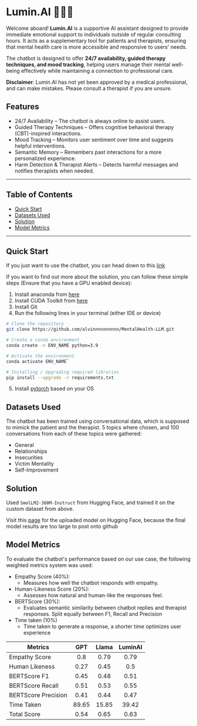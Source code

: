 # Lumin.AI 🧠👨‍⚕️

Welcome aboard! **Lumin.AI** is a supportive AI assistant designed to provide immediate emotional support to individuals outside of regular consulting hours. It acts as a supplementary tool for patients and therapists, ensuring that mental health care is more accessible and responsive to users' needs.

The chatbot is designed to offer **24/7 availability, guided therapy techniques, and mood tracking**, helping users manage their mental well-being effectively while maintaining a connection to professional care.

**Disclaimer**: Lumin.AI has not yet been approved by a medical professional, and can make mistakes. Please consult a therapist if you are unsure.

## Features
- 24/7 Availability – The chatbot is always online to assist users.
- Guided Therapy Techniques – Offers cognitive behavioral therapy (CBT)-inspired interactions.
- Mood Tracking – Monitors user sentiment over time and suggests helpful interventions.
- Semantic Memory – Remembers past interactions for a more personalized experience.
- Harm Detection & Therapist Alerts – Detects harmful messages and notifies therapists when needed.

---

## Table of Contents
- [Quick Start](#quick-start)
- [Datasets Used](#datasets-used)
- [Solution](#solution)
- [Model Metrics](#model-metrics)

---

## Quick Start
If you just want to use the chatbot, you can head down to this [link](https://luminai-chatbot.streamlit.app/)

If you want to find out more about the solution, you can follow these simple steps (Ensure that you have a GPU enabled device):
1. Install anaconda from [here](https://www.anaconda.com/) 
2. Install CUDA Toolkit from [here](https://developer.nvidia.com/cuda-toolkit) 
3. Install Git
4. Run the following lines in your terminal (either IDE or device)
```bash
# Clone the repository
git clone https://github.com/alvinnnnnnnnnn/MentalHealth-LLM.git

# Create a conda environment
conda create -n ENV_NAME python=3.9

# Activate the environment
conda activate ENV_NAME`

# Installing / Upgrading required libraries 
pip install --upgrade -r requirements.txt
```
5. Install [pytorch](https://pytorch.org/) based on your OS

## Datasets Used
The chatbot has been trained using conversational data, which is supposed to mimick the patient and the therapist. 5 topics where chosen, and 100 conversations from each of these topics were gathered:
- General 
- Relationships 
- Insecurities
- Victim Mentality 
- Self-Improvement 


## Solution
Used `SmolLM2-360M-Instruct` from Hugging Face, and trained it on the custom dataset from above. 

Visit this [page](https://huggingface.co/alvinwongster/LuminAI) for the uploaded model on Hugging Face, because the final model results are too large to post onto github

## Model Metrics
To evaluate the chatbot's performance based on our use case, the following weighted metrics system was used:
- Empathy Score (40%): 
    - Measures how well the chatbot responds with empathy.
- Human-Likeness Score (20%):
    - Assesses how natural and human-like the responses feel.
- BERTScore (30%):  
    - Evaluates semantic similarity between chatbot replies and therapist responses. Split equally between F1, Recall and Precision
- Time taken (10%)
    - Time taken to generate a response, a shorter time optimizes user experience 

|Metrics             |GPT  |Llama|LuminAI|
|--------------------|:---:|:---:|:-----:|
|Empathy Score       |0.8  |0.79 |0.79   |
|Human Likeness      |0.27 |0.45 |0.5    |
|BERTScore F1        |0.45 |0.48 |0.51   |
|BERTScore Recall    |0.51 |0.53 |0.55   |
|BERTScore Precision |0.41 |0.44 |0.47   |
|Time Taken          |89.65|15.85|39.42  |
|Total Score         |0.54 |0.65 |0.63   |

